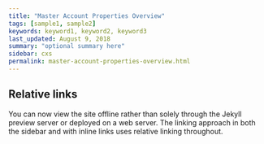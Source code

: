 ```yaml
---
title: "Master Account Properties Overview"
tags: [sample1, sample2]
keywords: keyword1, keyword2, keyword3
last_updated: August 9, 2018
summary: "optional summary here"
sidebar: cxs
permalink: master-account-properties-overview.html
---
```

## Relative links

You can now view the site offline rather than solely through the Jekyll preview server or deployed on a web server. The linking approach in both the sidebar and with inline links uses relative linking throughout.